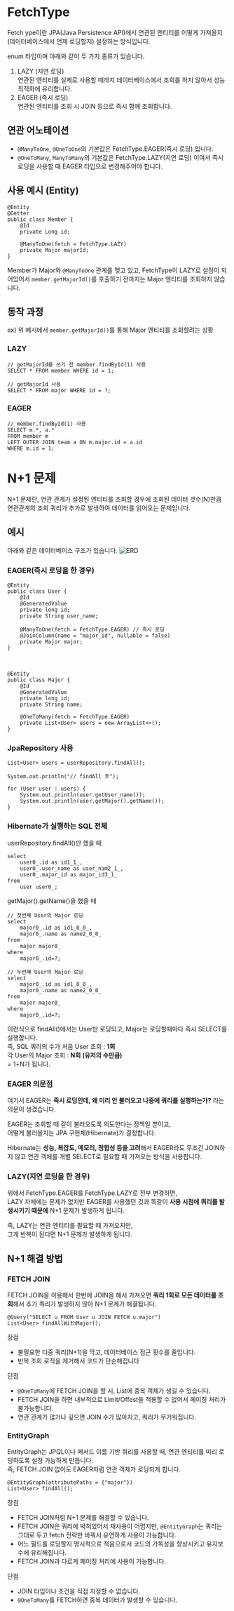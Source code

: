 # FetchType
Fetch ype이란 JPA(Java Persistence API)에서 연관된 엔티티를 어떻게 가져올지(데이터베이스에서 언제 로딩할지) 설정하는 방식입니다.

enum 타입이며 아래와 같이 두 가지 종류가 있습니다.
1. LAZY (지연 로딩)
<br>연관된 엔티티를 실제로 사용할 때까지 데이터베이스에서 조회를 하지 않아서 성능 최적화에 유리합니다.
2. EAGER (즉시 로딩)
<br>연관된 엔티티를 조회 시 JOIN 등으로 즉시 함께 조회합니다.

## 연관 어노테이션
- `@ManyToOne`, `@OneToOne`의 기본값은 FetchType.EAGER(즉시 로딩) 입니다.
- `@OneToMany`, `ManyToMany`의 기본값은 FetchType.LAZY(지연 로딩) 이여서 즉시 로딩을 사용할 때 EAGER 타입으로 변경해주어야 합니다.

## 사용 예시 (Entity)
    @Entity
    @Getter
    public class Member {
        @Id
        private Long id;
        
        @ManyToOne(fetch = FetchType.LAZY)
        private Major majorId;
    }
Member가 Major와 `@ManyToOne` 관계를 맺고 있고, FetchType이 LAZY로 설정이 되어있어서 `member.getMajorId()`를 호출하기 전까지는 Major 엔티티를 조회하지 않습니다.

## 동작 과정
ex) 위 예시에서 `member.getMajorId()`를 통해 Major 엔티티를 조회할려는 상황

### LAZY
    // getMajorId를 쓰기 전 member.findById(1) 사용
    SELECT * FROM member WHERE id = 1;

    // getMajorId 사용
    SELECT * FROM major WHERE id = ?;
### EAGER
    // member.findById(1) 사용
    SELECT m.*, a.*
    FROM member m
    LEFT OUTER JOIN team a ON m.major.id = a.id
    WHERE m.id = 1;

# N+1 문제
N+1 문제란, 연관 관계가 설정된 엔티티를 조회할 경우에 조회된 데이터 갯수(N)만큼 연관관계의 조회 쿼리가 추가로 발생하여 데이터를 읽어오는 문제입니다.

## 예시
아래와 같은 데이터베이스 구조가 있습니다.
![ERD](../BackEnd/_Images/FetchType/erd.png)

### EAGER(즉시 로딩을 한 경우)
    @Entity
    public class User {
        @Id
        @GeneratedValue
        private long id;
        private String user_name;

        @ManyToOne(fetch = FetchType.EAGER) // 즉시 로딩
        @JoinColumn(name = "major_id", nullable = false)
        private Major major;
    }
<br>

    @Entity
    public class Major {
        @Id
        @GeneratedValue
        private long id;
        private String name;

        @OneToMany(fetch = FetchType.EAGER)
        private List<User> users = new ArrayList<>();
    }
### JpaRepository 사용
    List<User> users = userRepository.findAll();

    System.out.println("// findAll 후");

    for (User user : users) {
        System.out.println(user.getUser_name());
        System.out.println(user.getMajor().getName());
    }
### Hibernate가 실행하는 SQL 전체
userRepository.findAll()만 했을 때

    select
        user0_.id as id1_1_,
        user0_.user_name as user_nam2_1_,
        user0_.major_id as major_id3_1_
    from
        user user0_;
getMajor().getName()을 했을 때

    // 첫번째 User의 Major 로딩
    select
        major0_.id as id1_0_0_,
        major0_.name as name2_0_0_
    from
        major major0_
    where
        major0_.id=?;

    // 두번째 User의 Major 로딩
    select
        major0_.id as id1_0_0_,
        major0_.name as name2_0_0_
    from
        major major0_
    where
        major0_.id=?;
이런식으로 findAll()에서는 User만 로딩되고, Major는 로딩할때마다 즉시 SELECT를 실행합니다.
<br>즉, SQL 쿼리의 수가
처음 User 조회 : **1회**
<br>각 User의 Major 조회 : **N회 (유저의 수만큼)**
<br>= 1+N가 됩니다.

### EAGER 의문점
여기서 EAGER는 **즉시 로딩인데, 왜 미리 안 불러오고 나중에 쿼리를 실행하는가?** 라는 의문이 생겼습니다.

EAGER는 조회할 때 같이 불러오도록 의도한다는 정책일 뿐이고,
<br>어떻게 불러올지는 JPA 구현체(Hibernate)가 결정합니다.

Hibernate는 **성능, 복잡도, 메모리, 정합성 등을 고려**해서 EAGER라도 무조건 JOIN하지 않고 연관 객체를 개별 SELECT로 필요할 때 가져오는 방식을 사용합니다.

### LAZY(지연 로딩을 한 경우)
위에서 FetchType.EAGER를 FetchType.LAZY로 전부 변경하면,
<br>LAZY 자체에는 문제가 없지만 EAGER를 사용했던 것과 똑같이 **사용 시점에 쿼리를 발생시키기 때문에** N+1 문제가 발생하게 됩니다.

즉, LAZY는 연관 엔티티를 필요할 때 가져오지만,
<br>그게 반복이 된다면 N+1 문제가 발생하게 됩니다.

## N+1 해결 방법
### FETCH JOIN
FETCH JOIN을 이용해서 한번에 JOIN을 해서 가져오면 **쿼리 1회로 모든 데이터를 조회**해서 추가 쿼리가 발생하지 않아 N+1 문제가 해결됩니다.

    @Query("SELECT u FROM User u JOIN FETCH u.major")
    List<User> findAllWithMajor();
장점
- 불필요한 다중 쿼리(N+1)을 막고, 데이터베이스 접근 횟수를 줄입니다.
- 반복 조회 로직을 제거해서 코드가 단순해집니다

단점
- `@OneToMany`에 FETCH JOIN을 할 시, List에 중복 객체가 생길 수 있습니다.
- FETCH JOIN을 하면 내부적으로 Limit/Offest을 적용할 수 없어서 페이징 처리가 불가능합니다.
- 연관 관계가 많거나 깊으면 JOIN 수가 많아지고, 쿼리가 무거워집니다.
### EntityGraph
EntityGraph는 JPQL이나 메서드 이름 기반 쿼리를 사용할 때, 연관 엔티티를 미리 로딩하도록 설정 가능하게 만듭니다.
<br>즉, FETCH JOIN 없이도 EAGER처럼 연관 객체가 로딩되게 합니다.

    @EntityGraph(attributePaths = {"major"})
    List<User> findAll();
장점
- FETCH JOIN처럼 N+1 문제를 해결할 수 있습니다.
- FETCH JOIN은 쿼리에 박혀있어서 재사용이 어렵지만, `@EntityGraph`는 쿼리는 그대로 두고 fetch 전략만 바꿔서 유연하게 사용이 가능합니다.
- 어느 필드를 로딩할지 명시적으로 적음으로서 코드의 가독성을 향상시키고 유지보수에 유리해집니다.
- FETCH JOIN과 다르게 페이징 처리에 사용이 가능합니다.

단점
- JOIN 타입이나 조건을 직접 지정할 수 없습니다.
- `@OneToMany`를 FETCH하면 중복 데이터가 발생할 수 있습니다.